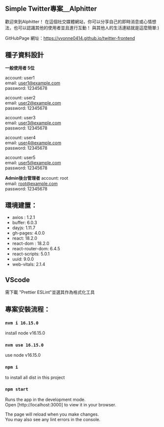 ## Simple Twitter專案＿Alphitter
歡迎來到Alphitter！
在這個社交媒體網站，你可以分享自己的即時消息或心情想法，也可以認識其他的使用者並且進行互動！
與其他人的生活連結就是這麼簡單:)

GitHubPage 網址：https://yvonne0414.github.io/twitter-frontend

## 種子資料設計  
**一般使用者 5位** 

account: user1   
email: user1@example.com  
password: 12345678  

account: user2  
email: user2@example.com  
password: 12345678  

account: user3  
email: user3@example.com  
password: 12345678  

account: user4  
email: user4@example.com  
password: 12345678  

account: user5  
email: user5@example.com  
password: 12345678  

**Admin後台管理者**
account: root  
email: root@example.com  
password: 12345678  


## 環境建置：
 * axios : 1.2.1
 * buffer: 6.0.3
 * dayjs: 1.11.7
 * gh-pages: 4.0.0
 * react: 18.2.0
 * react-dom : 18.2.0
 * react-router-dom: 6.4.5
 * react-scripts: 5.0.1
 * uuid: 9.0.0
 * web-vitals: 2.1.4


## VScode 
需下載 "Prettier ESLint"並選其作為格式化工具


## 專案安裝流程：

### `nvm i 16.15.0`

install node v16.15.0

### `nvm use 16.15.0`

use node v16.15.0

### `npm i`

to install all dist in this project

### `npm start`

Runs the app in the development mode.\
Open [http://localhost:3000] to view it in your browser.

The page will reload when you make changes.\
You may also see any lint errors in the console.
